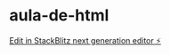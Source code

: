 # aula-de-html

[Edit in StackBlitz next generation editor ⚡️](https://stackblitz.com/~/github.com/anneluna/aula-de-html)